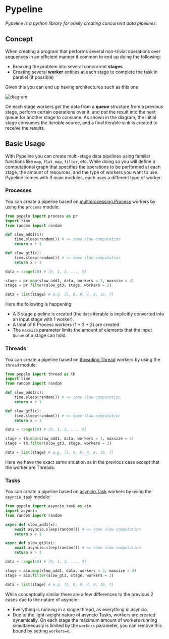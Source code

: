 # Pypeline

_Pypeline is a python library for easily creating concurrent data pipelines._

## Concept


When creating a program that performs several non-trivial operations over sequences in an efficient manner it common to end up doing the following:

* Breaking the problem into several concurrent **stages**
* Creating several **worker** entities at each stage to complete the task in parallel (if possible)

Given this you can end up having architectures such as this one

![diagram](diagram.png)

On each stage workers _get_ the data from a **queue** structure from a previous stage, perform certain operations over it, and _put_ the result into the next queue for another stage to consume. As shown in the diagram, the initial stage consumes the _iterable_ source, and a final iterable sink is created to receive the results. 

## Basic Usage
With Pypeline you can create multi-stage data pipelines using familiar functions like `map`, `flat_map`, `filter`, etc. While doing so you will define a computational graph that specifies the operations to be performed at each stage, the amount of resources, and the type of workers you want to use. Pypeline comes with 3 main modules, each uses a different type of worker:

### Processes
You can create a pipeline based on [multiprocessing.Process](https://docs.python.org/3.4/library/multiprocessing.html#multiprocessing.Process) workers by using the `process` module:

```python
from pypeln import process as pr
import time
from random import random

def slow_add1(x):
    time.sleep(random()) # <= some slow computation
    return x + 1

def slow_gt3(x):
    time.sleep(random()) # <= some slow computation
    return x > 3

data = range(10) # [0, 1, 2, ..., 9] 

stage = pr.map(slow_add1, data, workers = 3, maxsize = 4)
stage = pr.filter(slow_gt3, stage, workers = 2)

data = list(stage) # e.g. [5, 6, 9, 4, 8, 10, 7]
```
Here the following is happening:
* A 3 stage pipeline is created (the `data` iterable is implicitly converted into an input stage with 1 worker).
* A total of 6 Process workers (1 + 3 + 2) are created.
* The `maxsize` parameter limits the amount of elements that the input `Queue` of a stage can hold.

### Threads
You can create a pipeline based on [threading.Thread](https://docs.python.org/3/library/threading.html#threading.Thread) workers by using the `thread` module:
```python
from pypeln import thread as th
import time
from random import random

def slow_add1(x):
    time.sleep(random()) # <= some slow computation
    return x + 1

def slow_gt3(x):
    time.sleep(random()) # <= some slow computation
    return x > 3

data = range(10) # [0, 1, 2, ..., 9] 

stage = th.map(slow_add1, data, workers = 3, maxsize = 4)
stage = th.filter(slow_gt3, stage, workers = 2)

data = list(stage) # e.g. [5, 6, 9, 4, 8, 10, 7]
```
Here we have the exact same situation as in the previous case except that the worker are Threads.

### Tasks
You can create a pipeline based on [asyncio.Task](https://docs.python.org/3.4/library/asyncio-task.html#asyncio.Task) workers by using the `asyncio_task` module:
```python
from pypeln import asyncio_task as aio
import asyncio
from random import random

async def slow_add1(x):
    await asyncio.sleep(random()) # <= some slow computation
    return x + 1

async def slow_gt3(x):
    await asyncio.sleep(random()) # <= some slow computation
    return x > 3

data = range(10) # [0, 1, 2, ..., 9] 

stage = aio.map(slow_add1, data, workers = 3, maxsize = 4)
stage = aio.filter(slow_gt3, stage, workers = 2)

data = list(stage) # e.g. [5, 6, 9, 4, 8, 10, 7]
```
While conceptually similar there are a few differences to the previous 2 cases due to the nature of asyncio:
* Everything is running in a single thread, as everything in asyncio.
* Due to the light-weight nature of asyncio Tasks, workers are created dynamically. On each stage the maximum amount of workers running simultaneously is limited by the `workers` parameter, you can remove this bound by setting `workers=0`.





